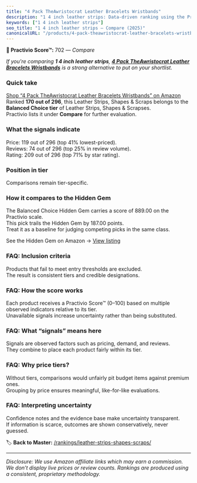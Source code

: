 ```yaml
---
title: "4 Pack TheAwristocrat Leather Bracelets Wristbands"
description: "1 4 inch leather strips: Data-driven ranking using the Practivio Score™. Positioned by quality, value, demand, findability, momentum."
keywords: ["1 4 inch leather strips"]
seo_title: "1 4 inch leather strips — Compare (2025)"
canonicalURL: "/products/4-pack-theawristocrat-leather-bracelets-wristbands-B076JFQ22L/"
---
```


**🛒 Practivio Score™:** 702 — _Compare_


*If you're comparing **1 4 inch leather strips**, **[4 Pack TheAwristocrat Leather Bracelets Wristbands](https://www.amazon.com/dp/B076JFQ22L?tag=practivio-20)** is a strong alternative to put on your shortlist.*
### Quick take
[Shop “4 Pack TheAwristocrat Leather Bracelets Wristbands” on Amazon](https://www.amazon.com/dp/B076JFQ22L?tag=practivio-20)
Ranked **170 out of 296**, this Leather Strips, Shapes & Scraps belongs to the **Balanced Choice tier** of Leather Strips, Shapes & Scrapses.  
Practivio lists it under **Compare** for further evaluation.

### What the signals indicate
Price: 119 out of 296 (top 41% lowest-priced).  
Reviews: 74 out of 296 (top 25% in review volume).  
Rating: 209 out of 296 (top 71% by star rating).  

### Position in tier
Comparisons remain tier-specific.

### How it compares to the Hidden Gem
The Balanced Choice Hidden Gem carries a score of 889.00 on the Practivio scale.  
This pick trails the Hidden Gem by 187.00 points.  
Treat it as a baseline for judging competing picks in the same class.  

See the Hidden Gem on Amazon → [View listing](https://www.amazon.com/dp/B0056ULQZC?tag=practivio-20)

### FAQ: Inclusion criteria
Products that fail to meet entry thresholds are excluded.  
The result is consistent tiers and credible designations.

### FAQ: How the score works
Each product receives a Practivio Score™ (0–100) based on multiple observed indicators relative to its tier.  
Unavailable signals increase uncertainty rather than being substituted.

### FAQ: What “signals” means here
Signals are observed factors such as pricing, demand, and reviews.  
They combine to place each product fairly within its tier.

### FAQ: Why price tiers?
Without tiers, comparisons would unfairly pit budget items against premium ones.  
Grouping by price ensures meaningful, like-for-like evaluations.

### FAQ: Interpreting uncertainty
Confidence notes and the evidence base make uncertainty transparent.  
If information is scarce, outcomes are shown conservatively, never guessed.

<!-- Missing template for Compare/CompareWithinPriceClass -->


🏷️ **Back to Master:** [/rankings/leather-strips-shapes-scraps/](/rankings/leather-strips-shapes-scraps/)

---
_Disclosure: We use Amazon affiliate links which may earn a commission. We don’t display live prices or review counts. Rankings are produced using a consistent, proprietary methodology._
